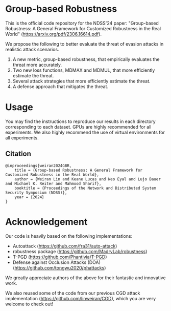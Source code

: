 # Group-based Robustness
This is the official code repository for the NDSS'24 paper: "Group-based Robustness: A General Framework for Customized Robustness in the Real World" (https://arxiv.org/pdf/2306.16614.pdf).

We propose the following to better evaluate the threat of evasion attacks in realistic attack scenarios.
1. A new metric, group-based robustness, that empirically evaluates the threat more accurately.
2. Two new loss functions, MDMAX and MDMUL, that more efficiently estimate the threat.
3. Several attack strategies that more efficiently estimate the threat.
4. A defense approach that mitigates the threat.

# Usage
You may find the instructions to reproduce our results in each directory corresponding to each dataset. GPUs are highly recommended for all experiments. We also highly recommend the use of virtual environments for all experiments.

## Citation
```
@inproceedings{weiran2024GBR,
    title = {Group-based Robustness: A General Framework for Customized Robustness in the Real World},
    author = {Weiran Lin and Keane Lucas and Neo Eyal and Lujo Bauer and Michael K. Reiter and Mahmood Sharif},
    booktitle = {Proceedings of the Network and Distributed System Security Symposium (NDSS)},
    year = {2024}
}
```

# Acknowledgement
Our code is heavily based on the following implementations:
- Autoattack (https://github.com/fra31/auto-attack)
- robustness package (https://github.com/MadryLab/robustness)
- T-PGD (https://github.com/Phantivia/T-PGD)
- Defense against Occlusion Attacks (DOA) (https://github.com/tongwu2020/phattacks)

We greatly appreciate authors of the above for their fantastic and innovative work.

We also reused some of the code from our previous CGD attack implementation (https://github.com/linweiran/CGD),
which you are very welcome to check out!
